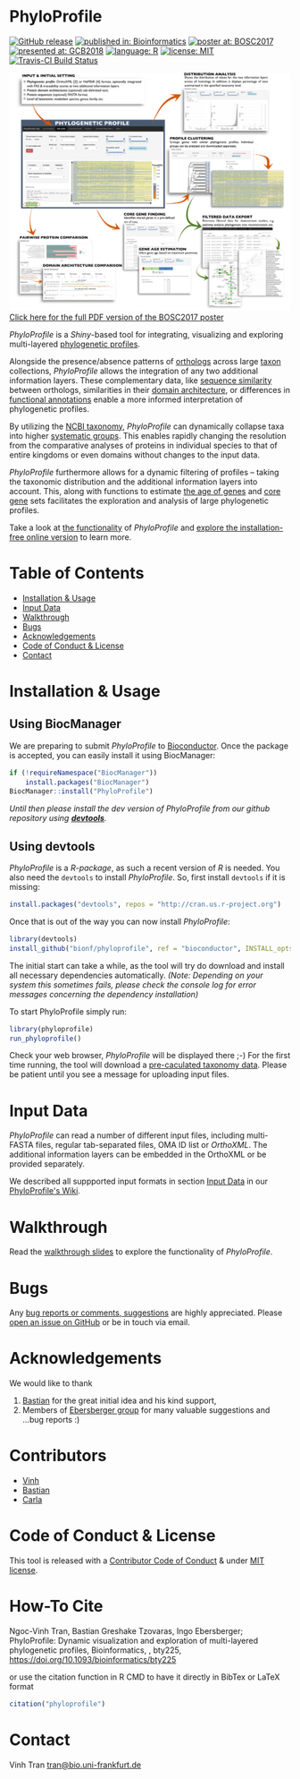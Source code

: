 # PhyloProfile
[![GitHub release](https://img.shields.io/badge/latest%20release-v1.0.0-orange.svg)](https://github.com/BIONF/PhyloProfile/releases/tag/v1.0.0)
[![published in: Bioinformatics](https://img.shields.io/badge/published%20in-Bioinformatics-ff69b4.svg?style=flat)](https://doi.org/10.1093/bioinformatics/bty225)
[![poster at: BOSC2017](https://img.shields.io/badge/poster%20at-BOSC2017-green.svg?style=flat)](https://f1000research.com/posters/6-1782)
[![presented at: GCB2018](https://img.shields.io/badge/presented%20at-GCB2018-green.svg?style=flat)](http://gcb2018.de)
[![language: R](https://img.shields.io/badge/language-R-blue.svg?style=flat)](https://www.r-project.org/)
[![license: MIT](https://img.shields.io/badge/license-MIT-lightgrey.svg)](https://opensource.org/licenses/MIT)
[![Travis-CI Build Status](https://travis-ci.org/BIONF/PhyloProfile.svg?branch=bioconductor)](https://travis-ci.org/BIONF/PhyloProfile)

[![](www/posterSub.png)](https://f1000research.com/posters/6-1782)
[Click here for the full PDF version of the BOSC2017 poster](https://f1000research.com/posters/6-1782)

*PhyloProfile* is a *Shiny*-based tool for integrating, visualizing and exploring multi-layered [phylogenetic profiles](https://en.wikipedia.org/wiki/Phylogenetic_profiling).

Alongside the presence/absence patterns of [orthologs](https://en.wikipedia.org/wiki/Homology_(biology)) across large [taxon](https://en.wikipedia.org/wiki/Taxon) collections, *PhyloProfile* allows the integration of any two additional information layers. These complementary data, like [sequence similarity](https://en.wikipedia.org/wiki/Sequence_alignment) between orthologs, similarities in their [domain architecture](https://www.ncbi.nlm.nih.gov/pubmed/20221914), or differences in [functional annotations](https://en.wikipedia.org/wiki/Protein_function_prediction) enable a more informed interpretation of phylogenetic profiles.

By utilizing the [NCBI taxonomy](https://www.ncbi.nlm.nih.gov/taxonomy), *PhyloProfile* can dynamically collapse taxa into higher [systematic groups](https://en.wikipedia.org/wiki/Taxonomy_(biology)). This enables rapidly changing the resolution from the comparative analyses of proteins in individual species to that of entire kingdoms or even domains without changes to the input data.

*PhyloProfile* furthermore allows for a dynamic filtering of profiles – taking the taxonomic distribution and the additional information layers into account. This, along with functions to estimate [the age of genes](http://www.cell.com/trends/genetics/fulltext/S0168-9525(13)00111-X) and [core gene](https://en.wikipedia.org/wiki/Pan-genome) sets facilitates the exploration and analysis of large phylogenetic profiles.

Take a look at [the functionality](https://github.com/BIONF/PhyloProfile/wiki/Functionality) of *PhyloProfile* and [explore the installation-free online version](http://applbio.biologie.uni-frankfurt.de/phyloprofile/) to learn more.

# Table of Contents
* [Installation &amp; Usage](#installation--usage)
* [Input Data](#input-data)
* [Walkthrough](#walkthrough)
* [Bugs](#bugs)
* [Acknowledgements](#acknowledgements)
* [Code of Conduct &amp; License](#code-of-conduct--license)
* [Contact](#contact)

# Installation & Usage
## Using BiocManager
We are preparing to submit *PhyloProfile* to [Bioconductor](https://www.bioconductor.org/). Once the package is accepted, you can easily install it using BiocManager:

```r
if (!requireNamespace("BiocManager"))
    install.packages("BiocManager")
BiocManager::install("PhyloProfile")
```

*Until then please install the dev version of *PhyloProfile* from our github repository using __[devtools](https://cran.r-project.org/web/packages/devtools/index.html)__.*
## Using devtools
*PhyloProfile* is a *R-package*, as such a recent version of *R* is needed. You also need the `devtools` to install *PhyloProfile*. So, first  install `devtools` if it is missing:
```r
install.packages("devtools", repos = "http://cran.us.r-project.org")
```
Once that is out of the way you can now install *PhyloProfile*:

```r
library(devtools)
install_github("bionf/phyloprofile", ref = "bioconductor", INSTALL_opts = c('--no-lock'), build_opts = c('--no-resave-data'))
```
The initial start can take a while, as the tool will try do download and install all necessary dependencies automatically. *(Note: Depending on your system this sometimes fails, please check the console log for error messages concerning the dependency installation)*

To start PhyloProfile simply run:

```r
library(phyloprofile)
run_phyloprofile()
```
Check your web browser, *PhyloProfile* will be displayed there ;-) For the first time running, the tool will download a [pre-caculated taxonomy data](https://github.com/BIONF/phyloprofile-data). Please be patient until you see a message for uploading input files.

# Input Data
*PhyloProfile* can read a number of different input files, including multi-FASTA files, regular tab-separated files, OMA ID list or *OrthoXML*. The additional information layers can be embedded in the OrthoXML or be provided separately.

We described all suppported input formats in section [Input Data](https://github.com/BIONF/PhyloProfile/wiki/Input-Data) in our [PhyloProfile's Wiki](https://github.com/BIONF/PhyloProfile/wiki).

# Walkthrough
Read the [walkthrough slides](https://github.com/BIONF/PhyloProfile/wiki/Walkthrough) to explore the functionality of *PhyloProfile*.

# Bugs
Any [bug reports or comments, suggestions](https://github.com/BIONF/PhyloProfile/blob/master/CONTRIBUTING.md) are highly appreciated. Please [open an issue on GitHub](https://github.com/BIONF/PhyloProfile/issues/new) or be in touch via email.

# Acknowledgements
We would like to thank
1) [Bastian](https://github.com/gedankenstuecke) for the great initial idea and his kind support,
2) Members of [Ebersberger group](http://www.bio.uni-frankfurt.de/43045195/ak-ebersberger) for many valuable suggestions and ...bug reports :)

# Contributors
* [Vinh](https://github.com/trvinh)
* [Bastian](https://github.com/gedankenstuecke)
* [Carla](https://github.com/CarlaMoelbert)

# Code of Conduct & License
This tool is released with a [Contributor Code of Conduct](https://github.com/BIONF/PhyloProfile/blob/master/CODE_OF_CONDUCT.md) & under [MIT license](https://github.com/BIONF/PhyloProfile/blob/master/LICENSE).

# How-To Cite
Ngoc-Vinh Tran, Bastian Greshake Tzovaras, Ingo Ebersberger; PhyloProfile: Dynamic visualization and exploration of multi-layered phylogenetic profiles, Bioinformatics, , bty225, https://doi.org/10.1093/bioinformatics/bty225

or use the citation function in R CMD to have it directly in BibTex or LaTeX format
```r
citation("phyloprofile")
```
# Contact
Vinh Tran
tran@bio.uni-frankfurt.de

